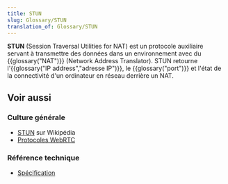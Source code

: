 ```yaml
---
title: STUN
slug: Glossary/STUN
translation_of: Glossary/STUN
---
```


**STUN** (Session Traversal Utilities for NAT) est un protocole auxiliaire servant à transmettre des données dans un environnement avec du {{glossary("NAT")}} (Network Address Translator). STUN retourne l'{{glossary("IP address","adresse IP")}}, le {{glossary("port")}} et l'état de la connectivité d'un ordinateur en réseau derrière un NAT.

## Voir aussi

### Culture générale

- [STUN](https://fr.wikipedia.org/wiki/Simple_Traversal_of_UDP_through_NATs) sur Wikipédia
- [Protocoles WebRTC](/fr/docs/Web/API/WebRTC_API/Architecture/Protocols)

### Référence technique

- [Spécification](http://tools.ietf.org/html/rfc5389)
